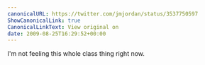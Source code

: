 ```yaml
---
canonicalURL: https://twitter.com/jmjordan/status/3537750597
ShowCanonicalLink: true
CanonicalLinkText: View original on
date: 2009-08-25T16:29:52+00:00
---
```

I'm not feeling this whole class thing right now.